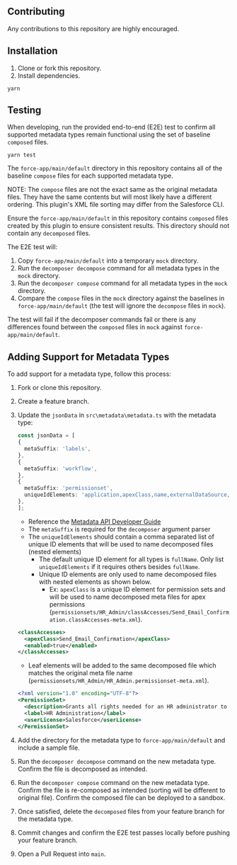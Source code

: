 ## Contributing

Any contributions to this repository are highly encouraged.

## Installation

1. Clone or fork this repository.
2. Install dependencies.

```
yarn
```

## Testing

When developing, run the provided end-to-end (E2E) test to confirm all supported metadata types remain functional using the set of baseline `composed` files.

```
yarn test
```

The `force-app/main/default` directory in this repository contains all of the baseline `compose` files for each supported metadata type.

NOTE: The `compose` files are not the exact same as the original metadata files. They have the same contents but will most likely have a different ordering. This plugin's XML file sorting may differ from the Salesforce CLI.

Ensure the `force-app/main/default` in this repository contains `composed` files created by this plugin to ensure consistent results. This directory should not contain any `decomposed` files.

The E2E test will:

1. Copy `force-app/main/default` into a temporary `mock` directory.
2. Run the `decomposer decompose` command for all metadata types in the `mock` directory.
3. Run the `decomposer compose` command for all metadata types in the `mock` directory.
4. Compare the `compose` files in the `mock` directory against the baselines in `force-app/main/default` (the test will ignore the `decompose` files in `mock`).

The test will fail if the decomposer commands fail or there is any differences found between the `composed` files in `mock` against `force-app/main/default`.

## Adding Support for Metadata Types

To add support for a metadata type, follow this process:

1. Fork or clone this repository.
2. Create a feature branch.
3. Update the `jsonData` in `src\metadata\metadata.ts` with the metadata type:
    ```typescript
    const jsonData = [
    {
      metaSuffix: 'labels',
    },
    {
      metaSuffix: 'workflow',
    },
    {
      metaSuffix: 'permissionset',
      uniqueIdElements: 'application,apexClass,name,externalDataSource,flow,object,apexPage,recordType,tab,field',
    },
    ];
    ```
   - Reference the [Metadata API Developer Guide](https://developer.salesforce.com/docs/atlas.en-us.api_meta.meta/api_meta/meta_types_list.htm)
   - The `metaSuffix` is required for the `decomposer` argument parser
   - The `uniqueIdElements` should contain a comma separated list of unique ID elements that will be used to name decomposed files (nested elements)
     - The default unique ID element for all types is `fullName`. Only list `uniqueIdElements` if it requires others besides `fullName`.
     - Unique ID elements are only used to name decomposed files with nested elements as shown below.
       - Ex: `apexClass` is a unique ID element for permission sets and will be used to name decomposed meta files for apex permissions (`permissionsets/HR_Admin/classAccesses/Send_Email_Confirmation.classAccesses-meta.xml`).
    ``` xml
    <classAccesses>
      <apexClass>Send_Email_Confirmation</apexClass>
      <enabled>true</enabled>
    </classAccesses>
    ```
     - Leaf elements will be added to the same decomposed file which matches the original meta file name (`permissionsets/HR_Admin/HR_Admin.permissionset-meta.xml`).
    ``` xml
    <?xml version="1.0" encoding="UTF-8"?>
    <PermissionSet>
      <description>Grants all rights needed for an HR administrator to manage employees.</description>
      <label>HR Administration</label>
      <userLicense>Salesforce</userLicense>
    </PermissionSet>
    ```

4. Add the directory for the metadata type to `force-app/main/default` and include a sample file.
5. Run the `decomposer decompose` command on the new metadata type. Confirm the file is decomposed as intended.
6. Run the `decomposer compose` command on the new metadata type. Confirm the file is re-composed as intended (sorting will be different to original file). Confirm the composed file can be deployed to a sandbox.
7. Once satisfied, delete the `decomposed` files from your feature branch for the metadata type.
8. Commit changes and confirm the E2E test passes locally before pushing your feature branch.
9. Open a Pull Request into `main`.
